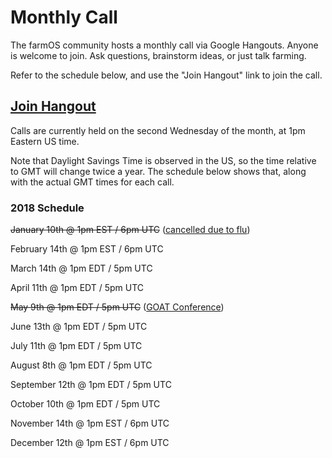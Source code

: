 # Monthly Call

The farmOS community hosts a monthly call via Google Hangouts. Anyone is
welcome to join. Ask questions, brainstorm ideas, or just talk farming.

Refer to the schedule below, and use the "Join Hangout" link to join the call.

## [Join Hangout]

Calls are currently held on the second Wednesday of the month, at 1pm Eastern
US time.

Note that Daylight Savings Time is observed in the US, so the time relative to
GMT will change twice a year. The schedule below shows that, along with the
actual GMT times for each call.

### 2018 Schedule

<strike>January 10th @ 1pm EST / 6pm UTC</strike> ([cancelled due to flu](https://twitter.com/getFarmier/status/951140238679736320))

February 14th @ 1pm EST / 6pm UTC

March 14th @ 1pm EDT / 5pm UTC

April 11th @ 1pm EDT / 5pm UTC

<strike>May 9th @ 1pm EDT / 5pm UTC</strike> ([GOAT Conference](http://goatech.org/conference))

June 13th @ 1pm EDT / 5pm UTC

July 11th @ 1pm EDT / 5pm UTC

August 8th @ 1pm EDT / 5pm UTC

September 12th @ 1pm EDT / 5pm UTC

October 10th @ 1pm EDT / 5pm UTC

November 14th @ 1pm EST / 6pm UTC

December 12th @ 1pm EST / 6pm UTC

[Join Hangout]: https://hangouts.google.com/hangouts/_/farmier.com/farmos-monthly

